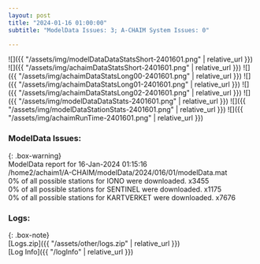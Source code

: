 ```yaml
---
layout: post
title: "2024-01-16 01:00:00"
subtitle: "ModelData Issues: 3; A-CHAIM System Issues: 0"

---
```


![]({{ "/assets/img/modelDataDataStatsShort-2401601.png" | relative_url }})
![]({{ "/assets/img/achaimDataStatsShort-2401601.png" | relative_url }})
![]({{ "/assets/img/achaimDataStatsLong00-2401601.png" | relative_url }})
![]({{ "/assets/img/achaimDataStatsLong01-2401601.png" | relative_url }})
![]({{ "/assets/img/achaimDataStatsLong02-2401601.png" | relative_url }})
![]({{ "/assets/img/modelDataDataStats-2401601.png" | relative_url }})
![]({{ "/assets/img/modelDataStationStats-2401601.png" | relative_url }})
![]({{ "/assets/img/achaimRunTime-2401601.png" | relative_url }})


### ModelData Issues:  
  
{: .box-warning}  
 ModelData report for 16-Jan-2024 01:15:16   
 /home2/achaim1/A-CHAIM/modelData/2024/016/01/modelData.mat   
 0% of all possible stations for IONO were downloaded. x3455   
 0% of all possible stations for SENTINEL were downloaded. x1175   
 0% of all possible stations for KARTVERKET were downloaded. x7676   
  


### Logs:  
  
{: .box-note}  
[Logs.zip]({{ "/assets/other/logs.zip" | relative_url }})  
[Log Info]({{ "/logInfo" | relative_url }})  
